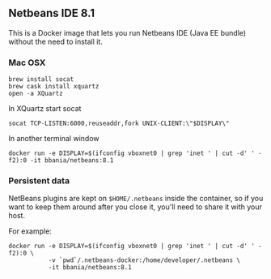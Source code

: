 ## Netbeans IDE 8.1

This is a Docker image that lets you run Netbeans IDE (Java EE bundle) without the need to install it.

### Mac OSX

    brew install socat
    brew cask install xquartz
    open -a XQuartz

In XQuartz start socat
    
    socat TCP-LISTEN:6000,reuseaddr,fork UNIX-CLIENT:\"$DISPLAY\"

In another terminal window

    docker run -e DISPLAY=$(ifconfig vboxnet0 | grep 'inet ' | cut -d' ' -f2):0 -it bbania/netbeans:8.1

### Persistent data

NetBeans plugins are kept on `$HOME/.netbeans` inside the container, so if you want to keep them around after you close it, you'll need to share it with your host.

For example:

    docker run -e DISPLAY=$(ifconfig vboxnet0 | grep 'inet ' | cut -d' ' -f2):0 \
               -v `pwd`/.netbeans-docker:/home/developer/.netbeans \
               -it bbania/netbeans:8.1

